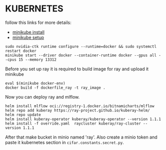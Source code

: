 # KUBERNETES
follow this links for more details:
 - [minikube install]()
 - [minikube setup](https://minikube.sigs.k8s.io/docs/tutorials/nvidia/)

```
sudo nvidia-ctk runtime configure --runtime=docker && sudo systemctl restart docker
minikube start --driver docker --container-runtime docker --gpus all --cpus 15 --memory 13312
```
Before you set up ray it is required to build image for ray and upload it minikube
```
eval $(minikube docker-env)
docker build -f dockerfile_ray -t ray_image .
```
Now you can deploy ray and mlflow.
```
helm install mlflow oci://registry-1.docker.io/bitnamicharts/mlflow
helm repo add kuberay https://ray-project.github.io/kuberay-helm/
helm repo update
helm install kuberay-operator kuberay/kuberay-operator --version 1.1.1
helm install -f override.yaml  raycluster kuberay/ray-cluster --version 1.1.1
```
After that make bucket in minio named 'ray'. Also create a minio token and paste it kubernetes section in `cifar.constants.secret.py`.
